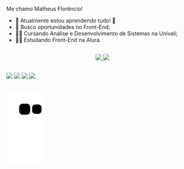 
Me chamo Matheus Florêncio!

- 🌱 Atualmente estou aprendendo tudo! 🤣
- 🔭 Busco oportunidades no Front-End;
- 👨‍🎓 Cursando Análise e Desenvolvimento de Sistemas na Univali;
- 👨‍💻 Estudando Front-End na Alura. 

 ##
 
<div align="center">
  <a href="https://github.com/1matheusflorencio">
  <img height="150em" src="https://github-readme-stats.vercel.app/api?username=1matheusflorencio&show_icons=true&theme=dark&include_all_commits=true&count_private=true"/>
  <img height="150em" src="https://github-readme-stats.vercel.app/api/top-langs/?username=1matheusflorencio&layout=compact&langs_count=7&theme=dark"/>
</div>

 ##
 
 <div> <a href="https://www.linkedin.com/in/matheus-flor%C3%AAncio/" target="_blank"><img src="https://img.shields.io/badge/LinkedIn-0077B5?style=for-the-badge&logo=linkedin&logoColor=white"></a> <!-- LinkedIn -->
    <a href="https://www.youtube.com/channel/UCH1VWs-9V63VyGkrcSbtXIg" target="_blank"><img src="https://img.shields.io/badge/YouTube-FF0000?style=for-the-badge&logo=youtube&logoColor=white" target="_blank"></a> <!-- Youtube -->
  <a href="https://www.instagram.com/1matheusflorencio/" target="_blank"><img src="https://img.shields.io/badge/Instagram-E4405F?style=for-the-badge&logo=instagram&logoColor=white" target="_blank"></a> <!-- Instagram -->
  <a href = "mailto:contactmatheusflorencio@gmail.com"><img src="https://img.shields.io/badge/Gmail-D14836?style=for-the-badge&logo=gmail&logoColor=white" target="_blank"></a> <!-- E-mail -->

  
 ## 

![Snake animation](https://github.com/1matheusflorencio/1matheusflorencio/blob/output/github-contribution-grid-snake.svg)
</div>
